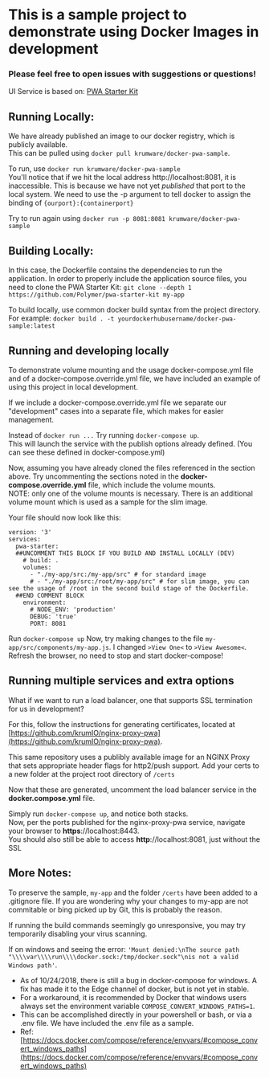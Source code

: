 # This is a sample project to demonstrate using Docker Images in development
### Please feel free to open issues with suggestions or questions!

UI Service is based on: [PWA Starter Kit](https://polymer.github.io/pwa-starter-kit/setup/)

## Running Locally:
We have already published an image to our docker registry, which is publicly available. <br>
This can be pulled using `docker pull krumware/docker-pwa-sample`.

To run, use `docker run krumware/docker-pwa-sample` <br>
You'll notice that if we hit the local address http://localhost:8081, it is inaccessible. This is because we have not yet _published_ that port to the local system. We need to use the -p argument to tell docker to assign the binding of `{ourport}:{containerport}`<br>

Try to run again using `docker run -p 8081:8081 krumware/docker-pwa-sample`

## Building Locally:

In this case, the Dockerfile contains the dependencies to run the application. In order to properly include the application source files, you need to clone the PWA Starter Kit:
`git clone --depth 1 https://github.com/Polymer/pwa-starter-kit my-app`

To build locally, use common docker build syntax from the project directory. For example:
`docker build . -t yourdockerhubusername/docker-pwa-sample:latest`

## Running and developing locally
To demonstrate volume mounting and the usage docker-compose.yml file and of a docker-compose.override.yml file, we have included an example of using this project in local development.

If we include a docker-compose.override.yml file we separate our "development" cases into a separate file, which makes for easier management.

Instead of `docker run ...` Try running `docker-compose up`.<br>
This will launch the service with the publish options already defined. (You can see these defined in docker-compose.yml)

Now, assuming you have already cloned the files referenced in the section above. Try uncommenting the sections noted in the **docker-compose.override.yml** file, which include the volume mounts.<br>
NOTE: only one of the volume mounts is necessary. There is an additional volume mount which is used as a sample for the slim image.

Your file should now look like this:
```
version: '3'
services:
  pwa-starter:
  ##UNCOMMENT THIS BLOCK IF YOU BUILD AND INSTALL LOCALLY (DEV)
    # build: .
    volumes:
      - "./my-app/src:/my-app/src" # for standard image
      # - "./my-app/src:/root/my-app/src" # for slim image, you can see the usage of /root in the second build stage of the Dockerfile.
  ##END COMMENT BLOCK
    environment:
      # NODE_ENV: 'production'
      DEBUG: 'true'
      PORT: 8081
```

Run `docker-compose up`
Now, try making changes to the file `my-app/src/components/my-app.js`. I changed `>View One<` to `>View Awesome<`.<br>
Refresh the browser, no need to stop and start docker-compose!

## Running multiple services and extra options
What if we want to run a load balancer, one that supports SSL termination for us in development?

For this, follow the instructions for generating certificates, located at [https://github.com/krumIO/nginx-proxy-pwa](https://github.com/krumIO/nginx-proxy-pwa).

This same repository uses a publibly available image for an NGINX Proxy that sets appropriate header flags for http2/push support.
Add your certs to a new folder at the project root directory of `/certs`

Now that these are generated, uncomment the load balancer service in the **docker.compose.yml** file.

Simply run `docker-compose up`, and notice both stacks.<br>
Now, per the ports published for the nginx-proxy-pwa service, navigate your browser to **https**://localhost:8443.<br>
You should also still be able to access **http**://localhost:8081, just without the SSL<br>

## More Notes:

To preserve the sample, `my-app` and the folder `/certs` have been added to a .gitignore file. If you are wondering why your changes to my-app are not commitable or bing picked up by Git, this is probably the reason.

If running the build commands seemingly go unresponsive, you may try temporarily disabling your virus scanning.

If on windows and seeing the error: `'Mount denied:\nThe source path "\\\\var\\\\run\\\\docker.sock:/tmp/docker.sock"\nis not a valid Windows path'`.
 - As of 10/24/2018, there is still a bug in docker-compose for windows. A fix has made it to the Edge channel of docker, but is not yet in stable.
 - For a workaround, it is recommended by Docker that windows users always set the environment variable `COMPOSE_CONVERT_WINDOWS_PATHS=1`.
 - This can be accomplished directly in your powershell or bash, or via a .env file. We have included the .env file as a sample.
 - Ref: [https://docs.docker.com/compose/reference/envvars/#compose_convert_windows_paths](https://docs.docker.com/compose/reference/envvars/#compose_convert_windows_paths)